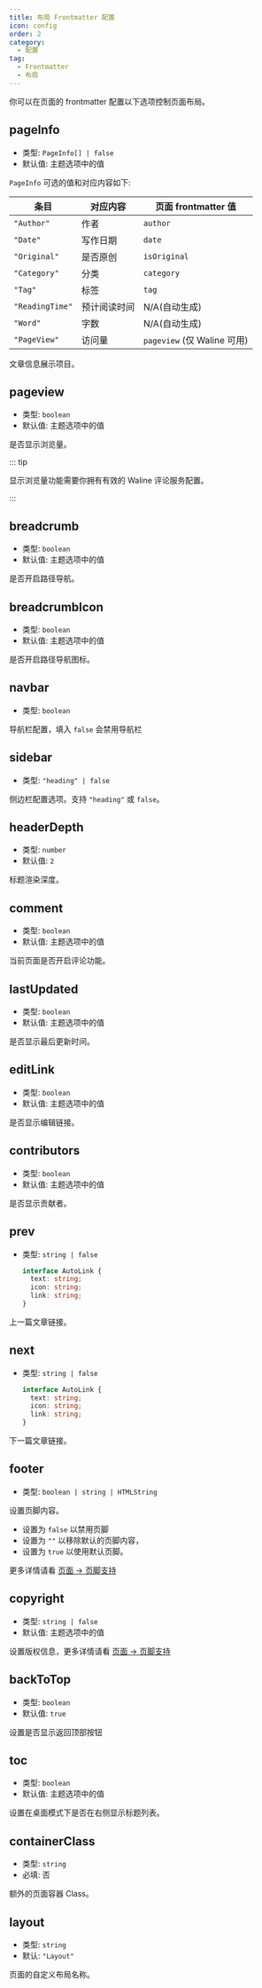 ```yaml
---
title: 布局 Frontmatter 配置
icon: config
order: 2
category:
  - 配置
tag:
  - Frontmatter
  - 布局
---
```


你可以在页面的 frontmatter 配置以下选项控制页面布局。

## pageInfo

- 类型: `PageInfo[] | false`
- 默认值: 主题选项中的值

`PageInfo` 可选的值和对应内容如下:

| 条目            | 对应内容     | 页面 frontmatter 值         |
| --------------- | ------------ | --------------------------- |
| `"Author"`      | 作者         | `author`                    |
| `"Date"`        | 写作日期     | `date`                      |
| `"Original"`    | 是否原创     | `isOriginal`                |
| `"Category"`    | 分类         | `category`                  |
| `"Tag"`         | 标签         | `tag`                       |
| `"ReadingTime"` | 预计阅读时间 | N/A(自动生成)               |
| `"Word"`        | 字数         | N/A(自动生成)               |
| `"PageView"`    | 访问量       | `pageview` (仅 Waline 可用) |

文章信息展示项目。

## pageview

- 类型: `boolean`
- 默认值: 主题选项中的值

是否显示浏览量。

::: tip

显示浏览量功能需要你拥有有效的 Waline 评论服务配置。

:::

## breadcrumb

- 类型: `boolean`
- 默认值: 主题选项中的值

是否开启路径导航。

## breadcrumbIcon

- 类型: `boolean`
- 默认值: 主题选项中的值

是否开启路径导航图标。

## navbar

- 类型: `boolean`

导航栏配置，填入 `false` 会禁用导航栏

## sidebar

- 类型: `"heading" | false`

侧边栏配置选项。支持 `"heading"` 或 `false`。

## headerDepth

- 类型: `number`
- 默认值: `2`

标题渲染深度。

## comment

- 类型: `boolean`
- 默认值: 主题选项中的值

当前页面是否开启评论功能。

## lastUpdated

- 类型: `boolean`
- 默认值: 主题选项中的值

是否显示最后更新时间。

## editLink

- 类型: `boolean`
- 默认值: 主题选项中的值

是否显示编辑链接。

## contributors

- 类型: `boolean`
- 默认值: 主题选项中的值

是否显示贡献者。

## prev

- 类型: `string | false`

  ```ts
  interface AutoLink {
    text: string;
    icon: string;
    link: string;
  }
  ```

上一篇文章链接。

## next

- 类型: `string | false`

  ```ts
  interface AutoLink {
    text: string;
    icon: string;
    link: string;
  }
  ```

下一篇文章链接。

## footer

- 类型: `boolean | string | HTMLString`

设置页脚内容。

- 设置为 `false` 以禁用页脚
- 设置为 `""` 以移除默认的页脚内容，
- 设置为 `true` 以使用默认页脚。

更多详情请看 [页面 → 页脚支持](../../guide/layout/footer.md)

## copyright

- 类型: `string | false`
- 默认值: 主题选项中的值

设置版权信息，更多详情请看 [页面 → 页脚支持](../../guide/layout/footer.md)

## backToTop

- 类型: `boolean`
- 默认值: `true`

设置是否显示返回顶部按钮

## toc

- 类型: `boolean`
- 默认值: 主题选项中的值

设置在桌面模式下是否在右侧显示标题列表。

## containerClass

- 类型: `string`
- 必填: 否

额外的页面容器 Class。

## layout

- 类型: `string`
- 默认: `"Layout"`

页面的自定义布局名称。
